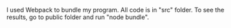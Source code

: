 I used Webpack to bundle my program.
All code is in "src" folder.
To see the results, go to public folder and run "node bundle".
